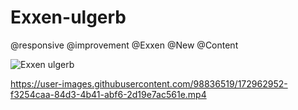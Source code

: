 # Exxen-ulgerb 
@responsive @improvement @Exxen @New @Content 


![Exxen ulgerb](https://user-images.githubusercontent.com/98836519/172961627-db7bb2f4-d1dd-455f-a6ed-4314ad0249fa.gif)

https://user-images.githubusercontent.com/98836519/172962952-f3254caa-84d3-4b41-abf6-2d19e7ac561e.mp4










